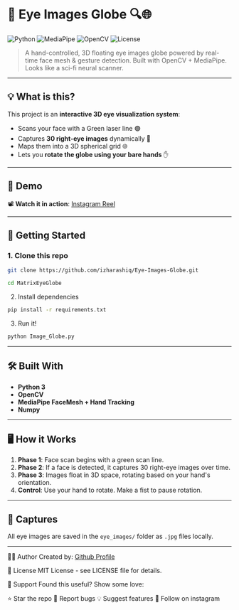 # 🧠 Eye Images Globe 🔍🌐

![Python](https://img.shields.io/badge/python-3.8+-blue.svg)
![MediaPipe](https://img.shields.io/badge/Mediapipe-Hand%20%26%20Face%20Mesh-orange)
![OpenCV](https://img.shields.io/badge/OpenCV-RealTime-red)
![License](https://img.shields.io/badge/license-MIT-green)

> A hand-controlled, 3D floating eye images globe powered by real-time face mesh & gesture detection. Built with OpenCV + MediaPipe. Looks like a sci-fi neural scanner.

---

## 💡 What is this?

This project is an **interactive 3D eye visualization system**:

- Scans your face with a Green laser line 🟢
- Captures **30 right-eye images** dynamically 📸
- Maps them into a 3D spherical grid 🌐
- Lets you **rotate the globe using your bare hands** ✋

---

## 🧪 Demo

📽️ **Watch it in action**: [Instagram Reel](https://www.instagram.com/reel/DMftWVzySnK/)

---

## 🚀 Getting Started

### 1. Clone this repo

```bash
git clone https://github.com/izharashiq/Eye-Images-Globe.git
```

```bash
cd MatrixEyeGlobe
```

2. Install dependencies

```bash
pip install -r requirements.txt
```

3. Run it!

```bash
python Image_Globe.py
```

---

## 🛠️ Built With

- **Python 3**
- **OpenCV**
- **MediaPipe FaceMesh + Hand Tracking**
- **Numpy**

---

## 🖥️ How it Works

1. **Phase 1**: Face scan begins with a green scan line.
2. **Phase 2**: If a face is detected, it captures 30 right-eye images over time.
3. **Phase 3**: Images float in 3D space, rotating based on your hand's orientation.
4. **Control**: Use your hand to rotate. Make a fist to pause rotation.

---

## 📸 Captures

All eye images are saved in the `eye_images/` folder as `.jpg` files locally.

---

👨‍💻 Author
Created by: [Github Profile](https://www.github.com/izharashiq)

📄 License
MIT License - see LICENSE file for details.

🌟 Support
Found this useful? Show some love:

⭐ Star the repo
🐛 Report bugs
💡 Suggest features
🤝 Follow on instagram